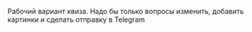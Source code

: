 Рабочий вариант квиза. Надо бы только вопросы изменить, добавить картинки и сделать отправку в Telegram